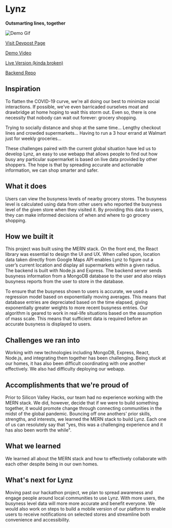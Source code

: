 # Lynz

**Outsmarting lines, together**

![Demo Gif](https://github.com/nicholas-tao/lynz-backend/blob/master/gifs/demo.gif)

[Visit Devpost Page](https://devpost.com/software/lynz)

[Demo Video](https://youtu.be/DzKA0FkMRdE)

[Live Version (kinda broken)](https://lynz-frontend.web.app/)

[Backend Repo](https://github.com/nicholas-tao/lynz-backend)

## Inspiration

To flatten the COVID-19 curve, we're all doing our best to minimize social interactions. If possible, we've even barricaded ourselves moat and drawbridge at home hoping to wait this storm out. Even so, there is one necessity that nobody can wait out forever: grocery shopping.

Trying to socially distance and shop at the same time… Lengthy checkout lines and crowded supermarkets... Having to run a 3 hour errand at Walmart just for weekly groceries...

These challenges paired with the current global situation have led us to develop Lynz, an easy to use webapp that allows people to find out how busy any particular supermarket is based on live data provided by other shoppers. The hope is that by spreading accurate and actionable information, we can shop smarter and safer.

## What it does

Users can view the busyness levels of nearby grocery stores. The busyness level is calculated using data from other users who reported the busyness level of the given store when they visited it. By providing this data to users, they can make informed decisions of when and where to go grocery shopping.

## How we built it

This project was built using the MERN stack. On the front end, the React library was essential to design the UI and UX. When called upon, location data taken directly from Google Maps API enables Lynz to figure out a user’s current location and display all supermarkets within a given radius. The backend is built with Node.js and Express. The backend server sends busyness information from a MongoDB database to the user and also relays busyness reports from the user to store in the database.

To ensure that the busyness shown to users is accurate, we used a regression model based on exponentially moving averages. This means that database entries are depreciated based on the time elapsed, giving exponentially greater weights to more recent busyness entries. Our algorithm is geared to work in real-life situations based on the assumption of mass scale. This means that sufficient data is required before an accurate busyness is displayed to users.

## Challenges we ran into

Working with new technologies including MongoDB, Express, React, Node.js, and integrating them together has been challenging. Being stuck at our homes, it has also been difficult coordinating with one another effectively. We also had difficulty deploying our webapp.

## Accomplishments that we're proud of

Prior to Silicon Valley Hacks, our team had no experience working with the MERN stack. We did, however, decide that if we were to build something together, it would promote change through connecting communities in the midst of the global pandemic. Bouncing off one anothers' prior skills, strengths, and interests, we learned the MERN stack to build Lynz. Each one of us can resolutely say that "yes, this was a challenging experience and it has also been worth the while".

## What we learned

We learned all about the MERN stack and how to effectively collaborate with each other despite being in our own homes.

## What's next for Lynz

Moving past our hackathon project, we plan to spread awareness and engage people around local communities to use Lynz. With more users, the busyness level data will more more accurate and benefit everyone. We would also work on steps to build a mobile version of our platform to enable users to receive notifications on selected stores and streamline both convenience and accessibility.
